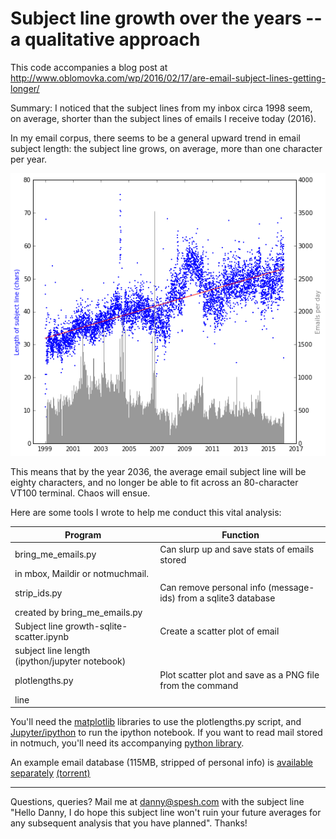 
Subject line growth over the years -- a qualitative approach
============================================================

This code accompanies a blog post at <http://www.oblomovka.com/wp/2016/02/17/are-email-subject-lines-getting-longer/>

Summary:
I noticed that the subject lines from my inbox circa 1998 seem, on average,
shorter than the subject lines of emails I receive today (2016).

In my email corpus, there seems to be a general upward trend in email subject
length: the subject line grows, on average, more than one character per year.

<img src="exampleresults.png" alt="Plot showing upward trend of subject line
lengths">

This means that by the year 2036, the average email subject line will be eighty
characters, and no longer be able to fit across an 80-character VT100 terminal.
Chaos will ensue.

Here are some tools I wrote to help me conduct this vital analysis:

| Program | Function |
--- | --- |
| bring\_me\_emails.py | Can slurp up and save stats of emails stored
in mbox, Maildir or notmuchmail. |
| strip_ids.py | Can remove personal info (message-ids) from a sqlite3 database
created by bring_me_emails.py |
| Subject line growth-sqlite-scatter.ipynb | Create a scatter plot of email
subject line length (ipython/jupyter notebook) |
| plotlengths.py | Plot scatter plot and save as a PNG file from the command
line |

You'll need the [matplotlib](http://matplotlib.org/users/installing.html)
libraries to use the plotlengths.py script, and
[Jupyter/ipython](http://jupyter.readthedocs.org/en/latest/install.html) to run
the ipython notebook. If you want to read mail stored in notmuch, you'll need
its accompanying [python library](https://pypi.python.org/pypi/notmuch/).

An example email database (115MB, stripped of personal info) is [available
separately](https://archive.org/details/emailsubjectlinelengths)
[(torrent)](https://archive.org/download/emailsubjectlinelengths/emailsubjectlinelengths_archive.torrent)

----

Questions, queries? Mail me at [danny@spesh.com](mailto:danny@spesh.com) with
the subject line "Hello Danny, I do hope this subject line won't ruin your
future averages for any subsequent analysis that you have planned". Thanks!
